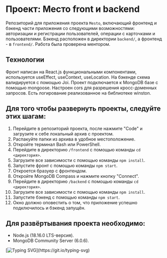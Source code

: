 # Проект: Место front и backend
Репозиторий для приложения проекта `Mesto`, включающий фронтенд и бэкенд части приложения со следующими возможностями: авторизации и регистрации пользователей, операции с карточками и пользователями. Бэкенд расположен в директории `backend/`, а фронтенд - в `frontend/`. Работа была проверена ментором.

## Технологии
Фронт написан на React.js функциональными компонентами, используется useEffect, useContext, useLocation. На бэкенде схема валидируется с помощью Joi. Проект подключается к MongoDB базе с помощью mongoose. Настроен cors для разрешения кросс-доменных запросов. Есть логирование реализованное на библиотеке winston.

## Для того чтобы развернуть проекты, следуйте этих шагам:

1. Перейдите в репозиторий проекта, после нажмите "Code" и загрузите к себе локальный архив с проектом.
2. Распакуйте папки из архива в удобное местоположение.
3. Откройте терминал Bash или PowerShell.
4. Перейдите в директорию `/frontend` с помощью команды `cd <директория>`.
5. Загрузите все зависимости с помощью команды `npm install`.
6. Запустите фронт с помощью команды `npm start`.
7. Откроется бразуер с фронтендом.
8. Откройте MongoDB Compass и нажмите кнопку "Connect".
9. Перейдите в директорию `/backend` с помощью команды `cd <директория>`.
5. Загрузите все зависимости с помощью команды `npm install`.
6. Запустите бэкенд с помощью команды `npm start`.
7. Окно должно оповестить о том, что приложение успешно подключилось и бэкенд запущён.


## Для развёртывания проекта необходимо:
- Node.js (18.16.0 LTS-версия).
- MongoDB Community Server (6.0.6).

[![Typing SVG](https://readme-typing-svg.herokuapp.com?font=Inter&weight=500&duration=10000&pause=1000&repeat=false&width=435&lines=%D0%A1%D0%BF%D0%B0%D1%81%D0%B8%D0%B1%D0%BE+%D0%B7%D0%B0+%D0%B2%D0%BD%D0%B8%D0%BC%D0%B0%D0%BD%D0%B8%D0%B5!)](https://git.io/typing-svg)
